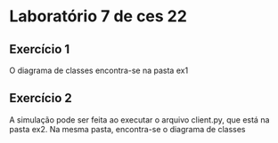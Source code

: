 # Laboratório 7 de ces 22

## Exercício 1

O diagrama de classes encontra-se na pasta ex1

## Exercício 2

A simulação pode ser feita ao executar o arquivo client.py, que está na pasta ex2. Na mesma pasta, encontra-se o diagrama de classes
